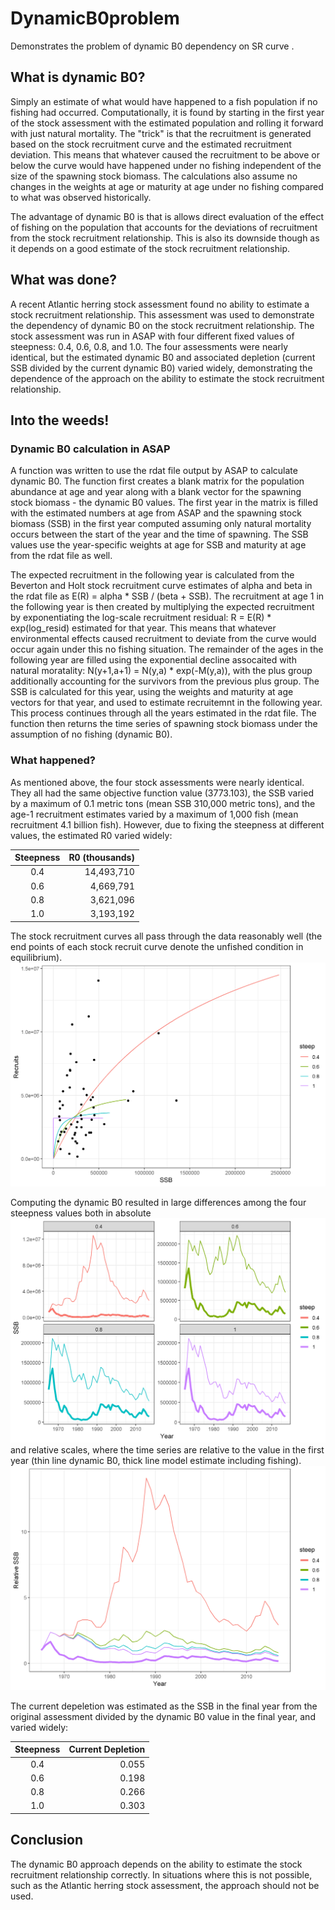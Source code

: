 # DynamicB0problem
Demonstrates the problem of dynamic B0 dependency on SR curve .

## What is dynamic B0?
Simply an estimate of what would have happened to a fish population if no fishing had occurred. Computationally, it is found by starting in the first year of the stock assessment with the estimated population and rolling it forward with just natural mortality. The "trick" is that the recruitment is generated based on the stock recruitment curve and the estimated recruitment deviation. This means that whatever caused the recruitment to be above or below the curve would have happened under no fishing independent of the size of the spawning stock biomass. The calculations also assume no changes in the weights at age or maturity at age under no fishing compared to what was observed historically.

The advantage of dynamic B0 is that is allows direct evaluation of the effect of fishing on the population that accounts for the deviations of recruitment from the stock recruitment relationship. This is also its downside though as it depends on a good estimate of the stock recruitment relationship. 

## What was done?
A recent Atlantic herring stock assessment found no ability to estimate a stock recruitment relationship. This assessment was used to demonstrate the dependency of dynamic B0 on the stock recruitment relationship. The stock assessment was run in ASAP with four different fixed values of steepness: 0.4, 0.6, 0.8, and 1.0. The four assessments were nearly identical, but the estimated dynamic B0 and associated depletion (current SSB divided by the current dynamic B0) varied widely, demonstrating the dependence of the approach on the ability to estimate the stock recruitment relationship.

## Into the weeds!

### Dynamic B0 calculation in ASAP
A function was written to use the rdat file output by ASAP to calculate dynamic B0. The function first creates a blank matrix for the population abundance at age and year along with a blank vector for the spawning stock biomass - the dynamic B0 values. The first year in the matrix is filled with the estimated numbers at age from ASAP and the spawning stock biomass (SSB) in the first year computed assuming only natural mortality occurs between the start of the year and the time of spawning. The SSB values use the year-specific weights at age for SSB and maturity at age from the rdat file as well.

The expected recruitment in the following year is calculated from the Beverton and Holt stock recruitment curve estimates of alpha and beta in the rdat file as E(R) = alpha * SSB / (beta + SSB). The recruitment at age 1 in the following year is then created by multiplying the expected recruitment by exponentiating the log-scale recruitment residual: R = E(R) * exp(log_resid) estimated for that year. This means that whatever environmental effects caused recruitment to deviate from the curve would occur again under this no fishing situation. The remainder of the ages in the following year are filled using the exponential decline assocaited with natural moratality: N(y+1,a+1) = N(y,a) * exp(-M(y,a)), with the plus group additionally accounting for the survivors from the previous plus group. The SSB is calculated for this year, using the weights and maturity at age vectors for that year, and used to estimate recruitemnt in the following year. This process continues through all the years estimated in the rdat file. The function then returns the time series of spawning stock biomass under the assumption of no fishing (dynamic B0).

### What happened?
As mentioned above, the four stock assessments were nearly identical. They all had the same objective function value (3773.103), the SSB varied by a maximum of 0.1 metric tons (mean SSB 310,000 metric tons), and the age-1 recruitment estimates varied by a maximum of 1,000 fish (mean recruitment 4.1 billion fish). However, due to fixing the steepness at different values, the estimated R0 varied widely:

| Steepness | R0 (thousands) |
|:---------:|---------------:|
| 0.4       | 14,493,710     |
| 0.6       | 4,669,791      |
| 0.8       | 3,621,096      |
| 1.0       | 3,193,192      |

The stock recruitment curves all pass through the data reasonably well (the end points of each stock recruit curve denote the unfished condition in equilibrium).
![SR plot](srplot.png)

Computing the dynamic B0 resulted in large differences among the four steepness values both in absolute ![SSB plot](ssbplot.png)
and relative scales, where the time series are relative to the value in the first year (thin line dynamic B0, thick line model estimate including fishing).
![relative SSB plot](relssbplot.png)

The current depeletion was estimated as the SSB in the final year from the original assessment divided by the dynamic B0 value in the final year, and varied widely:  

| Steepness | Current Depletion | 
|:---------:|------------------:| 
| 0.4       | 0.055             | 
| 0.6       | 0.198             | 
| 0.8       | 0.266             | 
| 1.0       | 0.303             | 

## Conclusion
The dynamic B0 approach depends on the ability to estimate the stock recruitment relationship correctly. In situations where this is not possible, such as the Atlantic herring stock assessment, the approach should not be used.
